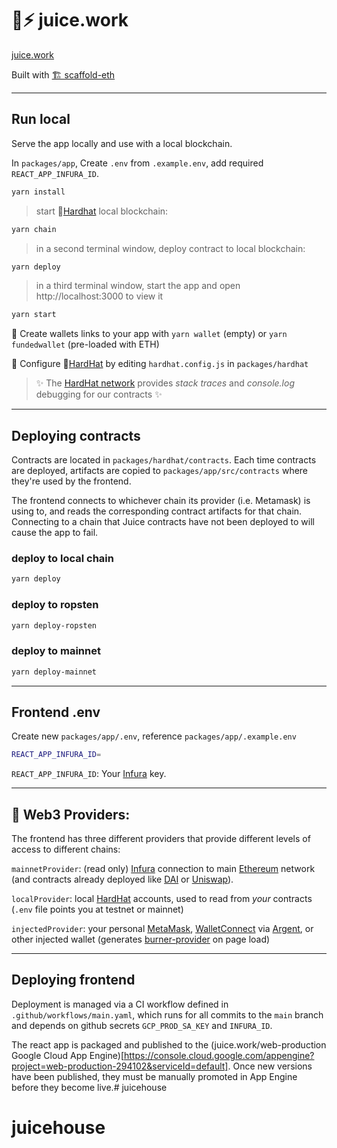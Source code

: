 # 🧃⚡️ juice.work

[juice.work](https://juice.work)

Built with [🏗 scaffold-eth](https://github.com/austintgriffith/scaffold-eth)

---

## Run local

Serve the app locally and use with a local blockchain.

In `packages/app`, Create `.env` from `.example.env`, add required `REACT_APP_INFURA_ID`.

```bash
yarn install
```

> start 👷[Hardhat](https://hardhat.org/) local blockchain:

```bash
yarn chain
```

> in a second terminal window, deploy contract to local blockchain:

```bash
yarn deploy
```

> in a third terminal window, start the app and open http://localhost:3000 to view it

```bash
yarn start
```

🔑 Create wallets links to your app with `yarn wallet` (empty) or `yarn fundedwallet` (pre-loaded with ETH)

🔧 Configure 👷[HardHat](https://hardhat.org/config/) by editing `hardhat.config.js` in `packages/hardhat`

> ✨ The [HardHat network](https://hardhat.org/hardhat-network/) provides _stack traces_ and _console.log_ debugging for our contracts ✨

---

## Deploying contracts

Contracts are located in `packages/hardhat/contracts`. Each time contracts are deployed, artifacts are copied to `packages/app/src/contracts` where they're used by the frontend. 

The frontend connects to whichever chain its provider (i.e. Metamask) is using to, and reads the corresponding contract artifacts for that chain. Connecting to a chain that Juice contracts have not been deployed to will cause the app to fail.

### deploy to local chain

```bash
yarn deploy
```

### deploy to ropsten

```bash
yarn deploy-ropsten
```

### deploy to mainnet

```bash
yarn deploy-mainnet
```

---

## Frontend .env

Create new `packages/app/.env`, reference `packages/app/.example.env`

```bash
REACT_APP_INFURA_ID=
```

`REACT_APP_INFURA_ID`: Your [Infura](https://infura.io/) key.

---

## 🔏 Web3 Providers:

The frontend has three different providers that provide different levels of access to different chains:

`mainnetProvider`: (read only) [Infura](https://infura.io/) connection to main [Ethereum](https://ethereum.org/developers/) network (and contracts already deployed like [DAI](https://etherscan.io/address/0x6b175474e89094c44da98b954eedeac495271d0f#code) or [Uniswap](https://etherscan.io/address/0x2a1530c4c41db0b0b2bb646cb5eb1a67b7158667)).

`localProvider`: local [HardHat](https://hardhat.org) accounts, used to read from _your_ contracts (`.env` file points you at testnet or mainnet)

`injectedProvider`: your personal [MetaMask](https://metamask.io/download.html), [WalletConnect](https://walletconnect.org/apps) via [Argent](https://www.argent.xyz/), or other injected wallet (generates [burner-provider](https://www.npmjs.com/package/burner-provider) on page load)

---

## Deploying frontend

Deployment is managed via a CI workflow defined in `.github/workflows/main.yaml`, which runs for all commits to the `main` branch and depends on github secrets `GCP_PROD_SA_KEY` and `INFURA_ID`.

The react app is packaged and published to the (juice.work/web-production Google Cloud App Engine)[https://console.cloud.google.com/appengine?project=web-production-294102&serviceId=default]. Once new versions have been published, they must be manually promoted in App Engine before they become live.# juicehouse

# juicehouse
